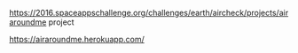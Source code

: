 https://2016.spaceappschallenge.org/challenges/earth/aircheck/projects/airaroundme project


https://airaroundme.herokuapp.com/